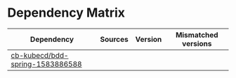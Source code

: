 # Dependency Matrix

Dependency | Sources | Version | Mismatched versions
---------- | ------- | ------- | -------------------
[cb-kubecd/bdd-spring-1583886588](https://github.com/cb-kubecd/bdd-spring-1583886588.git) |  | []() | 
